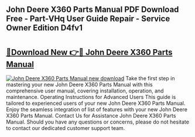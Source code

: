 ## John Deere X360 Parts Manual PDF Download Free - Part-VHq User Guide Repair - Service Owner Edition D4fv1

# <h2><a href="http://bc95209.oget.top/?id=John+Deere+X360+Parts+Manual">🔗Download New 👉🔴 John Deere X360 Parts Manual</a></h2>

[![John Deere X360 Parts Manual new download](https://i.imgur.com/5g1atiW.png)](http://bc95209.oget.top/?id=John+Deere+X360+Parts+Manual)
Take the first step in mastering your new John Deere X360 Parts Manual with this comprehensive user manual, covering installation, operation, and maintenance. Operating Instructions for Advanced Users This guide is tailored to experienced users of your new John Deere X360 Parts Manual. Enjoy the seamless integration of list of features with your new John Deere X360 Parts Manual. Contact Us for Assistance John Deere X360 Parts Manual. Should you have any questions or concerns, please do not hesitate to contact our dedicated customer support team.
